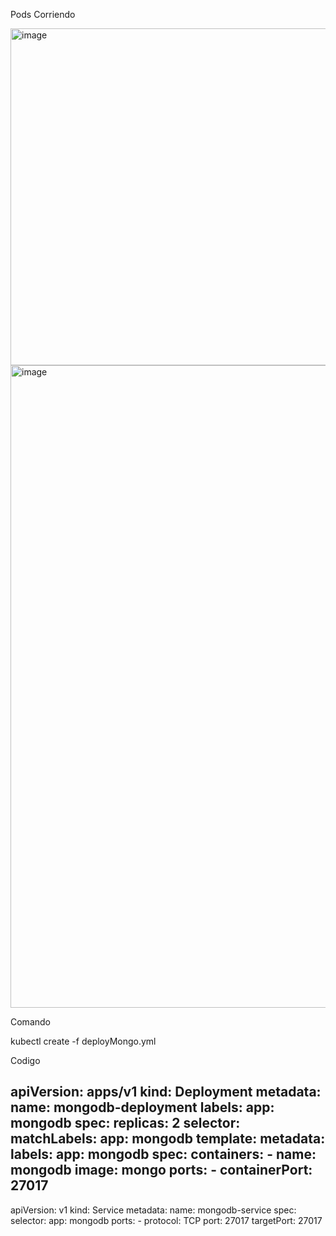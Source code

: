 Pods Corriendo 

<img width="539" alt="image" src="https://github.com/jose-aese/wizeline-entregable1/assets/45864492/2b221c15-3b90-47ce-9950-983e55490e59">

<img width="1028" alt="image" src="https://github.com/jose-aese/wizeline-entregable1/assets/45864492/f663886f-16c4-4840-9473-5be21c42bba1">


Comando 

kubectl create -f deployMongo.yml

Codigo 

apiVersion: apps/v1
kind: Deployment
metadata:
  name: mongodb-deployment
  labels:
    app: mongodb
spec:
  replicas: 2
  selector:
    matchLabels:
      app: mongodb
  template:
    metadata:
      labels:
        app: mongodb
    spec:
      containers:
      - name: mongodb
        image: mongo
        ports:
        - containerPort: 27017
---
apiVersion: v1
kind: Service
metadata:
  name: mongodb-service
spec:
  selector:
    app: mongodb
  ports:
    - protocol: TCP
      port: 27017
      targetPort: 27017
